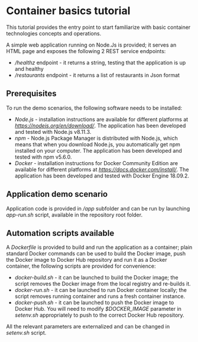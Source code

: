 # Container basics tutorial
This tutorial provides the entry point to start familiarize with basic container technologies concepts and operations.

A simple web application running on Node.Js is provided; it serves an HTML page and exposes the following 2 REST service endpoints:
* */healthz* endpoint - it returns a string, testing that the application is up and healthy
* */restaurants* endpoint - it returns a list of restaurants in Json format

## Prerequisites
To run the demo scenarios, the following software needs to be installed:
* *Node.js* - installation instructions are available for different platforms at *https://nodejs.org/en/download/*. The application has been developed and tested with Node.js v8.11.3.
* *npm* - Node.js Package Manager is distributed with Node.js, which means that when you download Node.js, you automatically get npm installed on your computer. The application has been developed and tested with npm v5.6.0.
* *Docker* - installation instructions for Docker Community Edition are available for different platforms at *https://docs.docker.com/install/*. The application has been developed and tested with Docker Engine 18.09.2.

## Application demo scenario
Application code is provided in */app* subfolder and can be run by launching *app-run.sh* script, available in the repository root folder.

## Automation scripts available
A *Dockerfile* is provided to build and run the application as a container; plain standard Docker commands can be used to build the Docker image, push the Docker image to Docker Hub repository and run it as a Docker container, the following scripts are provided for convenience:
* *docker-build.sh* - it can be launched to build the Docker image; the script removes the Docker image from the local registry and re-builds it.
* *docker-run.sh* - it can be launched to run Docker container locally; the script removes running container and runs a fresh container instance.
* *docker-push.sh* - it can be launched to push the Docker image to Docker Hub. You will need to modify *$DOCKER_IMAGE* parameter in *setenv.sh* appropriately to push to the correct Docker Hub repository.

All the relevant parameters are externalized and can be changed in *setenv.sh* script.